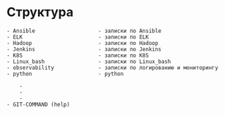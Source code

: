 # Структура 
    - Ansible                    - записки по Ansible
    - ELK                        - записки по ELK
    - Hadoop                     - записки по Hadoop 
    - Jenkins                    - записки по Jenkins 
    - K8S                        - записки по K8S
    - Linux_bash                 - записки по Linux_bash
    - observability              - записки по логированию и мониторингу
    - python                     - python

        -
        -
        -
    - GIT-COMMAND (help)
    

    
    

